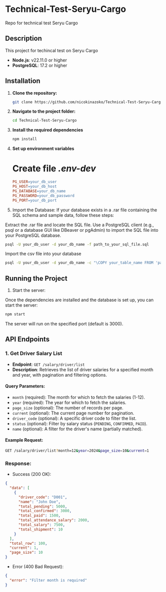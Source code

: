 # Technical-Test-Seryu-Cargo

Repo for technical test Seryu Cargo

## Description

This project for techincal test on Seryu Cargo

- **Node.js**: v22.11.0 or higher
- **PostgreSQL**: 17.2 or higher

## Installation

1. **Clone the repository:**

   ```bash
   git clone https://github.com/nicokinazoko/Technical-Test-Seryu-Cargo.git
   ```

2. **Navigate to the project folder:**
   ```bash
   cd Technical-Test-Seryu-Cargo
   ```
3. **Install the required dependencies**
   ```bash
   npm install
   ```
4. **Set up environment variables**

   # Create file _.env-dev_

   ```makefile
   PG_USER=your_db_user
   PG_HOST=your_db_host
   PG_DATABASE=your_db_name
   PG_PASSWORD=your_db_password
   PG_PORT=your_db_port
   ```

5. Import the Database:
   If your database exists in a .rar file containing the SQL schema and sample data, follow these steps:

Extract the .rar file and locate the SQL file.
Use a PostgreSQL client (e.g., psql or a database GUI like DBeaver or pgAdmin) to import the SQL file into your PostgreSQL database.

```bash
psql -U your_db_user -d your_db_name -f path_to_your_sql_file.sql
```

Import the csv file into your database

```bash
psql -U your_db_user -d your_db_name -c "\COPY your_table_name FROM 'path_to_your_file.csv' DELIMITER ',' CSV HEADER"

```

## Running the Project

1. Start the server:

Once the dependencies are installed and the database is set up, you can start the server:

```bash
npm start
```

The server will run on the specified port (default is 3000).

## API Endpoints

### 1. Get Driver Salary List

- **Endpoint**: `GET /salary/driver/list`
- **Description**: Retrieves the list of driver salaries for a specified month and year, with pagination and filtering options.

#### Query Parameters:

- `month` (required): The month for which to fetch the salaries (1-12).
- `year` (required): The year for which to fetch the salaries.
- `page_size` (optional): The number of records per page.
- `current` (optional): The current page number for pagination.
- `driver_code` (optional): A specific driver code to filter the list.
- `status` (optional): Filter by salary status (`PENDING`, `CONFIRMED`, `PAID`).
- `name` (optional): A filter for the driver's name (partially matched).

#### Example Request:

```bash
GET /salary/driver/list?month=12&year=2024&page_size=10&current=1
```

### Response:

- Success (200 OK):

```json
{
  "data": [
    {
      "driver_code": "D001",
      "name": "John Doe",
      "total_pending": 5000,
      "total_confirmed": 3000,
      "total_paid": 1500,
      "total_attendance_salary": 2000,
      "total_salary": 7500,
      "total_shipment": 10
    }
  ],
  "total_row": 100,
  "current": 1,
  "page_size": 10
}
```

- Error (400 Bad Request):

```json
{
  "error": "Filter month is required"
}
```
